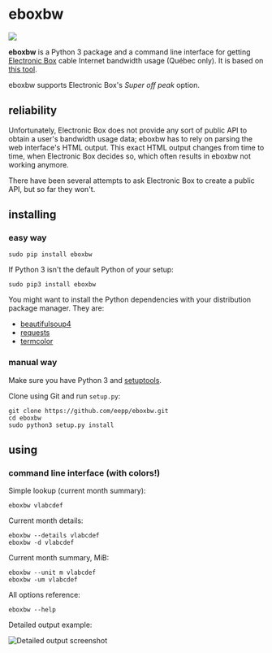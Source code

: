 eboxbw
======

[![](https://img.shields.io/pypi/v/eboxbw.svg)](https://pypi.python.org/pypi/eboxbw)

**eboxbw** is a Python 3 package and a command line interface for
getting [Electronic Box](http://www.electronicbox.net/) cable Internet
bandwidth usage (Québec only). It is based on
[this tool](http://consocable.electronicbox.net/index.php?lng=en).

eboxbw supports Electronic Box's _Super off peak_ option.


reliability
-----------

Unfortunately, Electronic Box does not provide any sort of public API
to obtain a user's bandwidth usage data; eboxbw has to rely on parsing
the web interface's HTML output. This exact HTML output changes from
time to time, when Electronic Box decides so, which often results in
eboxbw not working anymore.

There have been several attempts to ask Electronic Box to create a
public API, but so far they won't.


installing
----------

### easy way

    sudo pip install eboxbw

If Python 3 isn't the default Python of your setup:

    sudo pip3 install eboxbw

You might want to install the Python dependencies with your distribution
package manager. They are:

  * [beautifulsoup4](https://pypi.python.org/pypi/beautifulsoup4)
  * [requests](https://pypi.python.org/pypi/requests)
  * [termcolor](https://pypi.python.org/pypi/termcolor)


### manual way

Make sure you have Python 3 and
[setuptools](https://pypi.python.org/pypi/setuptools).

Clone using Git and run `setup.py`:

    git clone https://github.com/eepp/eboxbw.git
    cd eboxbw
    sudo python3 setup.py install


using
-----


### command line interface (with colors!)

Simple lookup (current month summary):

    eboxbw vlabcdef

Current month details:

    eboxbw --details vlabcdef
    eboxbw -d vlabcdef

Current month summary, MiB:

    eboxbw --unit m vlabcdef
    eboxbw -um vlabcdef

All options reference:

    eboxbw --help

Detailed output example:

![Detailed output screenshot](http://ss.0x3b.org/nonflagellate530.png)
